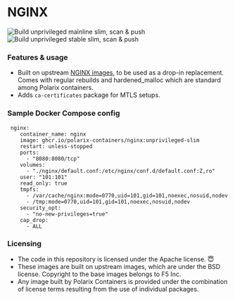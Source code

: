 # NGINX

![Build unprivileged mainline slim, scan & push](https://github.com/Polarix-Containers/nginx/actions/workflows/build-unprivileged-mainline-slim.yml/badge.svg)
![Build unprivileged stable slim, scan & push](https://github.com/Polarix-Containers/nginx/actions/workflows/build-unprivileged-stable-slim.yml/badge.svg)

### Features & usage
- Built on upstream [NGINX images](https://github.com/nginxinc/docker-nginx), to be used as a drop-in replacement. Comes with regular rebuilds and hardened_malloc which are standard among Polarix containers.
- Adds `ca-certificates` package for MTLS setups.

### Sample Docker Compose config

```
 nginx:
    container_name: nginx
    image: ghcr.io/polarix-containers/nginx:unprivileged-slim
    restart: unless-stopped
    ports:
      - "8080:8080/tcp"
    volumes:
      - "./nginx/default.conf:/etc/nginx/conf.d/default.conf:Z,ro"
    user: "101:101"
    read_only: true
    tmpfs:
      - /var/cache/nginx:mode=0770,uid=101,gid=101,noexec,nosuid,nodev
      - /tmp:mode=0770,uid=101,gid=101,noexec,nosuid,nodev
    security_opt:
      - "no-new-privileges=true"
    cap_drop:
      - ALL
```

### Licensing
- The code in this repository is licensed under the Apache license. 😇
- These images are built on upstream images, which are under the BSD license. Copyright to the base images belongs to F5 Inc.
- Any image built by Polarix Containers is provided under the combination of license terms resulting from the use of individual packages.
